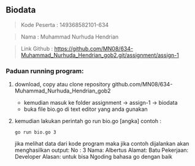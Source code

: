## Biodata 
> Kode Peserta	: 149368582101-634

> Nama   : Muhammad Nurhuda Hendrian

> Link Github  : <https://github.com/MN08/634-Muhammad_Nurhuda_Hendrian_gob2.git/assignment/assign-1>

### Paduan running program: 
1. download, copy atau clone repository github.com/MN08/634-Muhammad_Nurhuda_Hendrian_gob2
    * kemudian masuk ke folder assignment -> assign-1 -> biodata
    * buka file bio.go di text editor yang anda gunakan

2. kemudian lakukan perintah go run bio.go [angka]
    contoh : 

    `go run bio.go 3`

    jika melihat data dari kode program maka jika contoh dijalankan akan menghasilkan output:
    No : 3
    Nama: Albertus
    Alamat: Batu
    Pekerjaan: Developer
    Alasan: untuk bisa Ngoding bahasa go dengan baik
